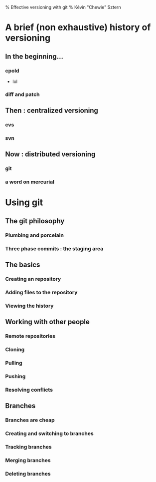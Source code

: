 % Effective versioning with git
% Kévin "Chewie" Sztern

# A brief (non exhaustive) history of versioning

## In the beginning...

### cpold
 * lol

### diff and patch

## Then : centralized versioning

### cvs

### svn

## Now : distributed versioning

### git

### a word on mercurial

# Using git

## The git philosophy

### Plumbing and porcelain

### Three phase commits : the staging area

## The basics

### Creating an repository

### Adding files to the repository

### Viewing the history

## Working with other people

### Remote repositories

### Cloning

### Pulling

### Pushing

### Resolving conflicts

## Branches

### Branches are cheap

### Creating and switching to branches

### Tracking branches

### Merging branches

### Deleting branches
